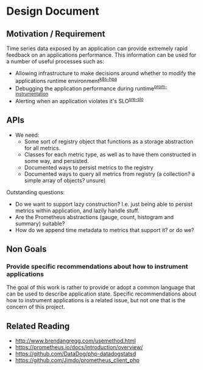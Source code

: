 # Design Document

## Motivation / Requirement

Time series data exposed by an application can provide extremely rapid feedback on an applications performance. This
information can be used for a number of useful processes such as:

- Allowing infrastructure to make decisions around whether to modify the applications runtime environment<sup>[k8s-hpa](https://kubernetes.io/docs/tasks/run-application/horizontal-pod-autoscale/)</sup>
- Debugging the application performance during runtime<sup>[prom-instrumentation](https://prometheus.io/docs/practices/instrumentation/)</sup>
- Alerting when an application violates it's SLO<sup>[sre-slo](https://landing.google.com/sre/book/chapters/service-level-objectives.html)</sup>

## APIs

- We need:
  - Some sort of registry object that functions as a storage abstraction for all metrics.
  - Classes for each metric type, as well as to have them constructed in some way, and persisted.
  - Documented ways to persist metrics to the registry
  - Documented ways to query all metrics from registry (a collection? a simple array of objects? unsure)

Outstanding questions:

- Do we want to support lazy construction? I.e. just being able to persist metrics within application, and lazily handle stuff.
- Are the Prometheus abstractions (gauge, count, histogram and summary) suitable?
- How do we append time metadata to metrics that support it? or do we?

## Non Goals

### Provide specific recommendations about how to instrument applications

The goal of this work is rather to provide or adopt a common language that can be used to describe application state.
Specific recommendations about how to instrument applications is a related issue, but not one that is the concern
of this project.

## Related Reading

- http://www.brendangregg.com/usemethod.html
- https://prometheus.io/docs/introduction/overview/
- https://github.com/DataDog/php-datadogstatsd
- https://github.com/Jimdo/prometheus_client_php
